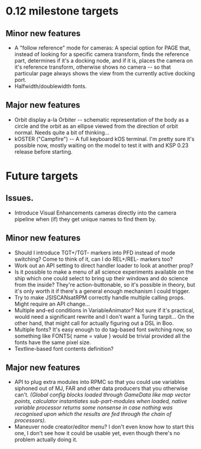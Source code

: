 # 0.12 milestone targets

## Minor new features

* A "follow reference" mode for cameras: A special option for PAGE that, instead of looking for a specific camera transform, finds the reference part, determines if it's a docking node, and if it is, places the camera on it's reference transform, otherwise shows no camera -- so that particular page always shows the view from the currently active docking port.
* Halfwidth/doublewidth fonts.

## Major new features

* Orbit display a-la Orbiter -- schematic representation of the body as a circle and the orbit as an ellipse viewed from the direction of orbit normal. Needs quite a bit of thinking...
* kOSTER ("Campfire") -- A full keyboard kOS terminal. I'm pretty sure it's possible now, mostly waiting on the model to test it with and KSP 0.23 release before starting.

# Future targets

## Issues.

* Introduce Visual Enhancements cameras directly into the camera pipeline when (if) they get unique names to find them by.

## Minor new features

* Should I introduce TGT+/TGT- markers into PFD instead of mode switching? Come to think of it, can I do REL+/REL- markers too?
* Work out an API setting to direct handler loader to look at another prop?
* Is it possible to make a menu of all science experiments available on the ship which one could select to bring up their windows and do science from the inside? They're action-buttonable, so it's possible in theory, but it's only worth it if there's a general enough mechanism I could trigger.
* Try to make JSISCANsatRPM correctly handle multiple calling props. Might require an API change...
* Multiple and-ed conditions in VariableAnimator? Not sure if it's practical, would need a significant rewrite and I don't want a Turing tarpit... On the other hand, that might call for actually figuring out a DSL in Boo.
* Multiple fonts? It's easy enough to do tag-based font switching now, so something like FONTS{ name = value } would be trivial provided all the fonts have the same pixel size.
* Textline-based font contents definition?

## Major new features

* API to plug extra modules into RPMC so that you could use variables siphoned out of MJ, FAR and other data producers that you otherwise can't. *(Global config blocks loaded through GameData like map vector points, calculator instantiates sub-part-modules when loaded, native variable processor returns some nonsense in case nothing was recognised upon which the results are fed through the chain of processors)*.
* Maneuver node creator/editor menu? I don't even know how to start this one, I don't see how it could be usable yet, even though there's no problem actually doing it.
